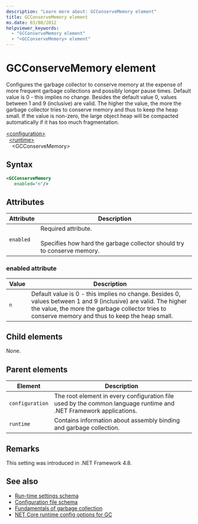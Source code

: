 ```yaml
---
description: "Learn more about: GCConserveMemory element"
title: GCConserveMemory element
ms.date: 03/08/2012
helpviewer_keywords:
  - "GCConserveMemory element"
  - "<GCConserveMemory> element"
---
```

# GCConserveMemory element

Configures the garbage collector to conserve memory at the expense of more frequent garbage collections and possibly longer pause times.
Default value is 0 - this implies no change.
Besides the default value 0, values between 1 and 9 (inclusive) are valid. The higher the value, the more the garbage collector tries to conserve memory and thus to keep the heap small.
If the value is non-zero, the large object heap will be compacted automatically if it has too much fragmentation.


[\<configuration>](../configuration-element.md)\
&nbsp;&nbsp;[\<runtime>](runtime-element.md)\
&nbsp;&nbsp;&nbsp;&nbsp;\<GCConserveMemory>

## Syntax

```xml
<GCConserveMemory
   enabled="n"/>
```

## Attributes

|Attribute|Description|
|---------------|-----------------|
|`enabled`|Required attribute.<br /><br />Specifies how hard the garbage collector should try to conserve memory.|

### enabled attribute

|Value|Description|
|-----------|-----------------|
|`n`|Default value is 0 - this implies no change. Besides 0, values between 1 and 9 (inclusive) are valid. The higher the value, the more the garbage collector tries to conserve memory and thus to keep the heap small.|

## Child elements

None.

## Parent elements

|Element|Description|
|-------------|-----------------|
|`configuration`|The root element in every configuration file used by the common language runtime and .NET Framework applications.|
|`runtime`|Contains information about assembly binding and garbage collection.|

## Remarks

This setting was introduced in .NET Framework 4.8.

## See also

- [Run-time settings schema](index.md)
- [Configuration file schema](../index.md)
- [Fundamentals of garbage collection](../../../../standard/garbage-collection/fundamentals.md)
- [NET Core runtime config options for GC](../../../../core/runtime-config/garbage-collector.md)
